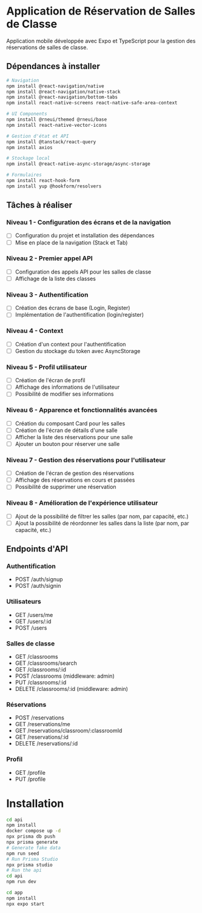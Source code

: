 # Application de Réservation de Salles de Classe

Application mobile développée avec Expo et TypeScript pour la gestion des réservations de salles de classe.

## Dépendances à installer

```bash
# Navigation
npm install @react-navigation/native
npm install @react-navigation/native-stack
npm install @react-navigation/bottom-tabs
npm install react-native-screens react-native-safe-area-context

# UI Components
npm install @rneui/themed @rneui/base
npm install react-native-vector-icons

# Gestion d'état et API
npm install @tanstack/react-query
npm install axios

# Stockage local
npm install @react-native-async-storage/async-storage

# Formulaires
npm install react-hook-form
npm install yup @hookform/resolvers
```

## Tâches à réaliser

### Niveau 1 - Configuration des écrans et de la navigation

- [ ] Configuration du projet et installation des dépendances
- [ ] Mise en place de la navigation (Stack et Tab)

### Niveau 2 - Premier appel API

- [ ] Configuration des appels API pour les salles de classe
- [ ] Affichage de la liste des classes

### Niveau 3 - Authentification

- [ ] Création des écrans de base (Login, Register)
- [ ] Implémentation de l'authentification (login/register)

### Niveau 4 - Context

- [ ] Création d'un context pour l'authentification
- [ ] Gestion du stockage du token avec AsyncStorage

### Niveau 5 - Profil utilisateur

- [ ] Création de l'écran de profil
- [ ] Affichage des informations de l'utilisateur
- [ ] Possibilité de modifier ses informations

### Niveau 6 - Apparence et fonctionnalités avancées

- [ ] Création du composant Card pour les salles
- [ ] Création de l'écran de détails d'une salle
- [ ] Afficher la liste des réservations pour une salle
- [ ] Ajouter un bouton pour réserver une salle

### Niveau 7 - Gestion des réservations pour l'utilisateur

- [ ] Création de l'écran de gestion des réservations
- [ ] Affichage des réservations en cours et passées
- [ ] Possibilité de supprimer une réservation

### Niveau 8 - Amélioration de l'expérience utilisateur

- [ ] Ajout de la possibilité de filtrer les salles (par nom, par capacité, etc.)
- [ ] Ajout la possibilité de réordonner les salles dans la liste (par nom, par capacité, etc.)

## Endpoints d'API

### Authentification

- POST /auth/signup
- POST /auth/signin

### Utilisateurs

- GET /users/me
- GET /users/:id
- POST /users

### Salles de classe

- GET /classrooms
- GET /classrooms/search
- GET /classrooms/:id
- POST /classrooms (middleware: admin)
- PUT /classrooms/:id
- DELETE /classrooms/:id (middleware: admin)

### Réservations

- POST /reservations
- GET /reservations/me
- GET /reservations/classroom/:classroomId
- GET /reservations/:id
- DELETE /reservations/:id

### Profil

- GET /profile
- PUT /profile

# Installation

```sh
cd api
npm install
docker compose up -d
npx prisma db push
npx prisma generate
# Generate fake data
npm run seed
# Run Prisma Studio
npx prisma studio
# Run the api
cd api
npm run dev
```

```sh
cd app
npm install
npx expo start
```
